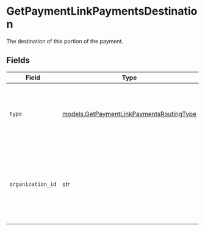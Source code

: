 # GetPaymentLinkPaymentsDestination

The destination of this portion of the payment.


## Fields

| Field                                                                                                             | Type                                                                                                              | Required                                                                                                          | Description                                                                                                       | Example                                                                                                           |
| ----------------------------------------------------------------------------------------------------------------- | ----------------------------------------------------------------------------------------------------------------- | ----------------------------------------------------------------------------------------------------------------- | ----------------------------------------------------------------------------------------------------------------- | ----------------------------------------------------------------------------------------------------------------- |
| `type`                                                                                                            | [models.GetPaymentLinkPaymentsRoutingType](../models/getpaymentlinkpaymentsroutingtype.md)                        | :heavy_check_mark:                                                                                                | The type of destination. Currently only the destination type `organization` is supported.                         | organization                                                                                                      |
| `organization_id`                                                                                                 | *str*                                                                                                             | :heavy_check_mark:                                                                                                | Required for destination type `organization`. The ID of the connected organization the funds should be<br/>routed to. | org_1234567                                                                                                       |